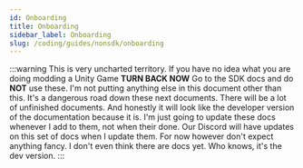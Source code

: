 ```yaml
---
id: Onboarding
title: Onboarding
sidebar_label: Onboarding
slug: /coding/guides/nonsdk/onboarding
---
```


:::warning
This is very uncharted territory. If you have no idea what you are doing modding a Unity Game **TURN BACK NOW** Go to the SDK docs and do **NOT** use these. I'm not putting anything else in this document other than this. It's a dangerous road down these next documents. There will be a lot of unfinished documents. And honestly it will look like the developer version of the documentation because it is. I'm just going to update these docs whenever I add to them, not when their done. Our Discord will have updates on this set of docs when I update them. For now however don't expect anything fancy. I don't even think there are docs yet. Who knows, it's the dev version.
:::